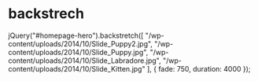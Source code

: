 backstrech
==========


jQuery("#homepage-hero").backstretch([
    "/wp-content/uploads/2014/10/Slide_Puppy2.jpg",
    "/wp-content/uploads/2014/10/Slide_Puppy.jpg",
    "/wp-content/uploads/2014/10/Slide_Labradore.jpg",
    "/wp-content/uploads/2014/10/Slide_Kitten.jpg"
    ], {
        fade: 750,
        duration: 4000
});
